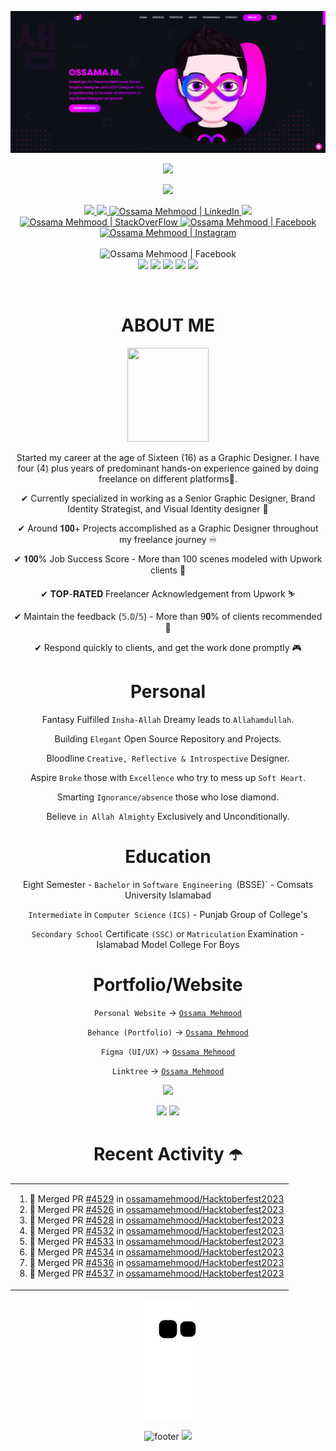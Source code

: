 <!--- assets are created on Canva --->
<!--- Feel free to download the assets and use them in your profile --->
<!--- to upload an asset, create an issue on any of your repositories and add files, the link will be generated --->


<!--- animated text, to copy, just replace the lines with your choice or visit https://readme-typing-svg.herokuapp.com --->
  
<!---

[![Typing SVG](https://readme-typing-svg.herokuapp.com?size=32&duration=2000&color=FF58C4&center=true&width=500&lines=OSSAMA+MEHMOOD+%EC%83%98;Software+Engineer;Digital+Creator;Graphic+Designer+;User+Interface+(UI);User+Experience+(UX))](https://git.io/typing-svg)

--->
  
<!--- header image --->

<div align="center">
  
<p align="left">
  <img alt="" style="{max-height: 0px}" src="./assets/header/ossamamehmood.png">
</p>

  
<!--- portfolio launch image --->
  
<a href="http://ossamamehmood.github.io">
  
  <img height="300" src="https://user-images.githubusercontent.com/60597290/151966205-54a50cb6-2401-49bc-992c-dd926c8ecd09.svg"/>
  
  ![](https://komarev.com/ghpvc/?username=ossamamehmood&color=blueviolet&label=Profile+Views)
</a>

  
<!--- social media icons, you can find them in the assets directory of this repo --->
  
<a href="https://twitter.com/ossamamehmood">
    <img height="55" src="https://user-images.githubusercontent.com/60597290/152035696-80cad2ec-b4dd-4552-88e6-b6b466124f5b.png" />
</a>  
  
<a href="https://www.youtube.com/c/ossamamehmood">
    <img height="55" src="https://user-images.githubusercontent.com/60597290/152035929-b7f75d38-e1c2-4325-a97e-7b934b8534e2.png" />
</a>  
  
<a href="https://www.linkedin.com/in/ossamamehmood" target="_blank">
  <img height="55" alt="Ossama Mehmood | LinkedIn"  src="https://user-images.githubusercontent.com/60597290/152035581-a7c6c0c3-65c3-4160-89c0-e90ddc1e8d4e.png"/>
</a> 
  
<a href="https://dev.to/ossamamehmood">
    <img height="55" src="https://user-images.githubusercontent.com/60597290/152042608-2ae071b9-2a64-49be-a49d-f830152cf8d4.png" />
</a>
  
<a href="https://stackoverflow.com/users/9836874/ossama-mehmood" target="_blank">
  <img height="55" alt="Ossama Mehmood | StackOverFlow" src="https://user-images.githubusercontent.com/60597290/152035786-d00aa1c3-56af-4d45-8a3c-15846d1a123d.png" />
</a>
  
<a href="https://www.facebook.com/ossamamehmood110" target="_blank">
  <img height="55" alt="Ossama Mehmood | Facebook" src="https://user-images.githubusercontent.com/60597290/152035015-605f666e-bfe9-4723-a900-0b1e2790b8f1.png" />
</a>
  
<a href="https://www.instagram.com/ossamamehmood" target="_blank">
  <img height="55" alt="Ossama Mehmood | Instagram"  src="https://user-images.githubusercontent.com/60597290/152036063-21242e52-af65-4a33-af5d-790466244407.png" />
</a>

  
<!--- a bit of vertical space & languages text --->
  
<div>&nbsp;</div>
  
<img height="65" alt="Ossama Mehmood | Facebook" src="https://user-images.githubusercontent.com/60597290/152353234-0715ffd6-7680-4536-9fdc-ef1abc74c469.svg" />

<div></div>
  
  
<!--- language icons --->
  
  
<!--- 
<img height="100" src="https://user-images.githubusercontent.com/60597290/152359293-4c3dc461-2be7-4d75-b5e3-6244637020e1.png" />
<img height="100" src="https://user-images.githubusercontent.com/60597290/152362823-eb0e032a-5c84-4832-803c-c77bf5b558a0.png" />
<img height="100" src="https://user-images.githubusercontent.com/60597290/152361790-b7faad3d-5f95-468a-aa51-e38f39419ec4.png" />
<img height="100" src="https://user-images.githubusercontent.com/60597290/152363164-01140f44-5328-4ea3-8d95-fec21af7e295.png" /> 
--->
  
  
<img height="100" src="https://user-images.githubusercontent.com/60597290/152366195-2a7a5be2-acc8-485c-9908-861bcfaa3f2b.png" />
<img height="100" src="https://user-images.githubusercontent.com/60597290/152366251-81e7024b-81c6-422c-ae71-ad035850d030.png" />
<img height="100" src="https://user-images.githubusercontent.com/60597290/152366230-0d5c915e-b212-49cc-b5d5-00d50b1493f6.png" />
<img height="100" src="https://user-images.githubusercontent.com/60597290/152366154-ec1ddf07-fcf8-41f5-a5f8-ccfc331622a2.png" />
<img height="100" src="https://user-images.githubusercontent.com/60597290/152366741-4ebfc910-49b4-4365-829d-89f9a5873ff5.png" />
  
  
&nbsp;
<h1 align="center">
  ABOUT ME
</h1>
  
<img width="130" height="150" src="https://raw.githubusercontent.com/ossamamehmood/ossamamehmood/main/assets/icons/about.png" />
  
Started my career at the age of Sixteen (16) as a Graphic Designer. I have four (4) plus years of predominant hands-on experience gained by doing freelance on different platforms🎉.

✔ Currently specialized in working as a Senior Graphic Designer, Brand Identity Strategist, and Visual Identity designer 🚀

✔ Around 𝟏𝟎𝟎+ Projects accomplished as a Graphic Designer throughout my freelance journey ♾

✔ 𝟏𝟎𝟎% Job Success Score - More than 100 scenes modeled with Upwork clients 🎉

✔ 𝐓𝐎𝐏-𝐑𝐀𝐓𝐄𝐃 Freelancer Acknowledgement from Upwork ⛷️

✔ Maintain the feedback (𝟝.𝟘/𝟝) - More than 9𝟎% of clients recommended 🎩

✔ Respond quickly to clients, and get the work done promptly 🎮
  
  <!--- Personal --->  
  
<h1 align="center">
    Personal 
    </h2>

Fantasy Fulfilled `Insha-Allah` Dreamy leads to `Allahamdullah`.
  
Building `Elegant` Open Source Repository and Projects.
  
Bloodline `Creative, Reflective & Introspective` Designer.
  
Aspire `Broke` those with `Excellence` who try to mess up `Soft Heart`.
  
Smarting `Ignorance/absence` those who lose diamond.
  
Believe `in Allah Almighty` Exclusively and Unconditionally.
  
  
  <!--- Education --->  
  
<h1 align="center">
    Education 
    </h2>

  Eight Semester - `Bachelor` in `Software Engineering `(BSSE)` - Comsats University Islamabad
  
  `Intermediate` in `Computer Science` `(ICS)` - Punjab Group of College's 
  
  `Secondary School` Certificate `(SSC)` or `Matriculation` Examination - Islamabad Model College For Boys

  
  <!--- Portfolio/Website --->  
  
<h1 align="center">
    Portfolio/Website
    </h2>
  
  `Personal Website` -> <a href="https://ossamamehmood.github.io" target="_blank">`Ossama Mehmood`</a>
  
  `Behance (Portfolio)` -> <a href="https://www.behance.net/ossamamehmood" target="_blank">`Ossama Mehmood`</a>

  `Figma (UI/UX)` -> <a href="https://www.figma.com/@ossamamehmood" target="_blank">`Ossama Mehmood`</a>
  
  `Linktree` -> <a href="https://linktr.ee/ossamamehmood" target="_blank">`Ossama Mehmood`</a>
  
  
  <!--- Buy Me a Coffee ☕ ---> 
  
<!--- <h3 align="center"></h3>
<p><a href="https://www.buymeacoffee.com/ossamamehmood"> <img align="center" src="https://cdn.buymeacoffee.com/buttons/v2/default-pink.png" height="40" width="160" alt="oss amehmood" /></a><a href="https://ko-fi.com/ossamamehmood">
<img align="center" src="https://cdn.ko-fi.com/cdn/kofi3.png?v=3" height="40" width="160" alt="ossamamehmood" /></a></p> --->

  
  <!--- adding 3D earth icon to show some love for the environment 🌏 --->
  
<img height="40" src="https://user-images.githubusercontent.com/60597290/152370900-69dce999-2e00-4227-9547-917fa1a4b06e.png" />
  
<p align="center">
  
  <img width="400px" src="https://github-readme-stats.vercel.app/api?username=ossamamehmood&count_private=true&show_icons=true&theme=material-palenight&hide_border=true&bg_color=1F222E" />
  
  <img width="400px" src="https://github-readme-streak-stats.herokuapp.com?user=ossamamehmood&theme=material-palenight&hide_border=true&fire=C77800&ring=7C2AE8&background=1F222E" />
  
</p>


<!--- Recent Activity ☂️ ---> 

<h1 align="center">
    Recent Activity ☂️
    </h2>

<table align="center">
  <tr> 
    <div style="text-align: center;">
    <td align="left">
      
<!--START_SECTION:activity-->
1. 🎉 Merged PR [#4529](https://github.com/ossamamehmood/Hacktoberfest2023/pull/4529) in [ossamamehmood/Hacktoberfest2023](https://github.com/ossamamehmood/Hacktoberfest2023)
2. 🎉 Merged PR [#4526](https://github.com/ossamamehmood/Hacktoberfest2023/pull/4526) in [ossamamehmood/Hacktoberfest2023](https://github.com/ossamamehmood/Hacktoberfest2023)
3. 🎉 Merged PR [#4528](https://github.com/ossamamehmood/Hacktoberfest2023/pull/4528) in [ossamamehmood/Hacktoberfest2023](https://github.com/ossamamehmood/Hacktoberfest2023)
4. 🎉 Merged PR [#4532](https://github.com/ossamamehmood/Hacktoberfest2023/pull/4532) in [ossamamehmood/Hacktoberfest2023](https://github.com/ossamamehmood/Hacktoberfest2023)
5. 🎉 Merged PR [#4533](https://github.com/ossamamehmood/Hacktoberfest2023/pull/4533) in [ossamamehmood/Hacktoberfest2023](https://github.com/ossamamehmood/Hacktoberfest2023)
6. 🎉 Merged PR [#4534](https://github.com/ossamamehmood/Hacktoberfest2023/pull/4534) in [ossamamehmood/Hacktoberfest2023](https://github.com/ossamamehmood/Hacktoberfest2023)
7. 🎉 Merged PR [#4536](https://github.com/ossamamehmood/Hacktoberfest2023/pull/4536) in [ossamamehmood/Hacktoberfest2023](https://github.com/ossamamehmood/Hacktoberfest2023)
8. 🎉 Merged PR [#4537](https://github.com/ossamamehmood/Hacktoberfest2023/pull/4537) in [ossamamehmood/Hacktoberfest2023](https://github.com/ossamamehmood/Hacktoberfest2023)
<!--END_SECTION:activity-->

 </td>
   </div>
  </tr>
</table>


<!--- Github snack contribution graph --->
  
<div align="center"> <img src="https://raw.githubusercontent.com/muhiqsimui/muhiqsimui/output/github-contribution-grid-snake.svg" /></div>

<!--- building footer with spaceship question --->
  
![footer](https://user-images.githubusercontent.com/60597290/152518980-fa55fbc8-81fe-4bba-bf52-21320455e217.png)
<img height="50" src="https://user-images.githubusercontent.com/60597290/152519754-992acfbc-39df-489d-a01a-72ea86a08996.png" />
  
 </div>
